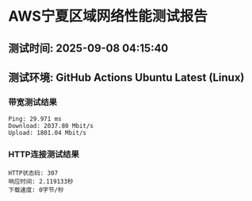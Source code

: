# AWS宁夏区域网络性能测试报告
## 测试时间: 2025-09-08 04:15:40
## 测试环境: GitHub Actions Ubuntu Latest (Linux)

### 带宽测试结果
```
Ping: 29.971 ms
Download: 2037.80 Mbit/s
Upload: 1801.04 Mbit/s
```

### HTTP连接测试结果
```
HTTP状态码: 307
响应时间: 2.119133秒
下载速度: 0字节/秒
```

